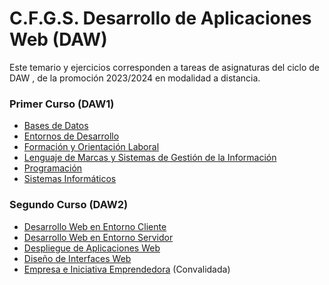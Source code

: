 # C.F.G.S. Desarrollo de Aplicaciones Web (DAW)
Este temario y ejercicios corresponden a tareas de asignaturas del ciclo de DAW , de la promoción 2023/2024 en modalidad a distancia.

### Primer Curso (DAW1)
* [Bases de Datos](https://github.com/DiegoGlez1992/DAM/tree/main/Bases%20de%20datos) 
* [Entornos de Desarrollo](https://github.com/DiegoGlez1992/DAM/tree/main/Entornos%20de%20desarrollo) 
* [Formación y Orientación Laboral](https://github.com/DiegoGlez1992/DAM/tree/main/Formaci%C3%B3n%20y%20orientaci%C3%B3n%20laboral) 
* [Lenguaje de Marcas y Sistemas de Gestión de la Información](https://github.com/DiegoGlez1992/DAM/tree/main/Lenguajes%20de%20marcas%20y%20sistemas%20de%20gesti%C3%B3n%20de%20informaci%C3%B3n) 
* [Programación](https://github.com/alanz3ky/DAW_Tareas/tree/main/Programacion)
* [Sistemas Informáticos](https://github.com/DiegoGlez1992/DAM/tree/main/Sistemas%20Inform%C3%A1ticos) 

### Segundo Curso (DAW2)
* [Desarrollo Web en Entorno Cliente](https://github.com/DiegoGlez1992/DAW/tree/main/Desarrollo%20web%20en%20entorno%20cliente)
* [Desarrollo Web en Entorno Servidor](https://github.com/DiegoGlez1992/DAW/tree/main/Desarrollo%20web%20en%20entorno%20servidor)
* [Despliegue de Aplicaciones Web](https://github.com/DiegoGlez1992/DAW/tree/main/Despliegue%20de%20aplicaciones%20web)
* [Diseño de Interfaces Web](https://github.com/DiegoGlez1992/DAW/tree/main/Dise%C3%B1o%20de%20interfaces%20web)
* [Empresa e Iniciativa Emprendedora](https://github.com/DiegoGlez1992/DAM/tree/main/Empresa%20e%20iniciativa%20emprendedora) \(Convalidada)
